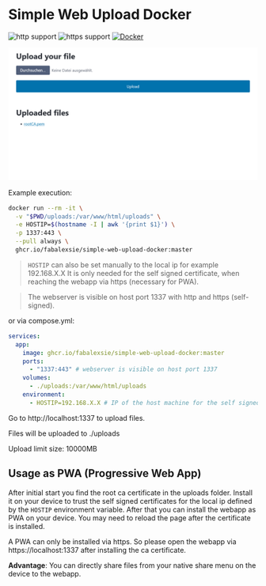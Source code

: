 # Simple Web Upload Docker

![http support](https://badgen.net/badge/http/yes/97ca00?icon=https%3A%2F%2Fwww.svgrepo.com%2Fdownload%2F491433%2Flock-open.svg)
![https support](https://badgen.net/badge/https/yes/97ca00?icon=https%3A%2F%2Fwww.svgrepo.com%2Fdownload%2F491434%2Flock.svg)
[![Docker](https://badgen.net/badge/icon/docker?icon=docker&label)](https://ghcr.io/fabalexsie/simple-web-upload-docker)

![Screenshot-PC](src/images/screenshot-pc.png)

Example execution:

```bash
docker run --rm -it \
  -v "$PWD/uploads:/var/www/html/uploads" \
  -e HOSTIP=$(hostname -I | awk '{print $1}') \
  -p 1337:443 \
  --pull always \
  ghcr.io/fabalexsie/simple-web-upload-docker:master
```

> `HOSTIP` can also be set manually to the local ip for example 192.168.X.X
> It is only needed for the self signed certificate, when reaching the webapp via https (necessary for PWA).

> The webserver is visible on host port 1337 with http and https (self-signed).

or via compose.yml:

```yaml
services:
  app:
    image: ghcr.io/fabalexsie/simple-web-upload-docker:master
    ports:
      - "1337:443" # webserver is visible on host port 1337
    volumes:
      - ./uploads:/var/www/html/uploads
    environment:
      - HOSTIP=192.168.X.X # IP of the host machine for the self signed certificate (https is needed for PWA)
```

Go to http://localhost:1337 to upload files.

Files will be uploaded to ./uploads

Upload limit size: 10000MB

## Usage as PWA (Progressive Web App)

After initial start you find the root ca certificate in the uploads folder. Install it on your device to trust the self signed certificates for the local ip defined by the `HOSTIP` environment variable.
After that you can install the webapp as PWA on your device. You may need to reload the page after the certificate is installed.

A PWA can only be installed via https. So please open the webapp via https://localhost:1337 after installing the ca certificate.

**Advantage**: You can directly share files from your native share menu on the device to the webapp.
